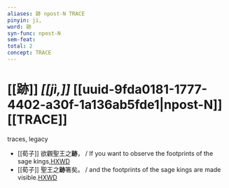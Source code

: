 ```yaml
---
aliases: 跡 npost-N TRACE
pinyin: jì,
word: 跡
syn-func: npost-N
sem-feat: 
total: 2
concept: TRACE 
---
```

# [[跡]] *[[jì,]]*  [[uuid-9fda0181-1777-4402-a30f-1a136ab5fde1|npost-N]] [[TRACE]]
traces, legacy
 - [[荀子]] 欲觀聖王之**跡**，
                     / If you want to observe the footprints of the sage kings,[HXWD](https://hxwd.org/textview.html?location=KR3a0002_tls_005-6a.37)
 - [[荀子]] 聖王之**跡**箸矣。 / and the footprints of the sage kings are made visible.[HXWD](https://hxwd.org/textview.html?location=KR3a0002_tls_006-10a.9)